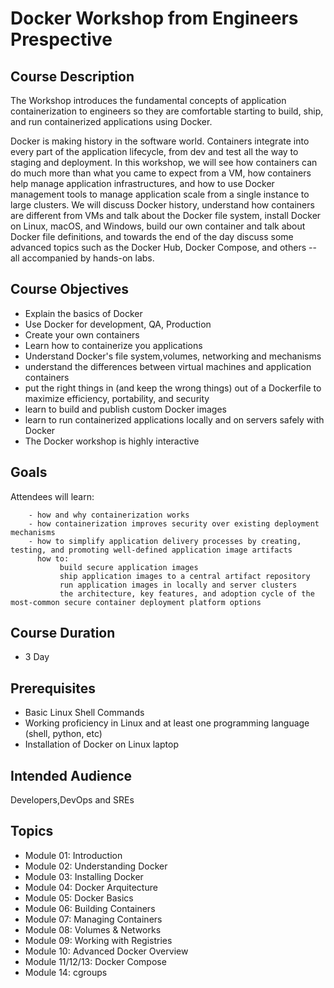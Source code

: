 # Docker Workshop  from Engineers Prespective

## Course Description
The Workshop introduces the fundamental concepts of application containerization to engineers so they are comfortable starting to build, ship, and run containerized applications using Docker.

Docker is making history in the software world. Containers integrate into every part of the application lifecycle, from dev and test all the way to staging and deployment. In this workshop, 
           we will see how containers can do much more than what you came to expect from a VM, 
           how containers help manage application infrastructures, and how to use Docker management tools to manage application scale 
           from a single instance to large clusters. 
           We will discuss Docker history, understand how containers are different from VMs and 
           talk about the Docker file system, install Docker on Linux, macOS, and Windows, build our own container and 
           talk about Docker file definitions, and towards the end of the day discuss some advanced topics such as the 
           Docker Hub, Docker Compose, and others -- all accompanied by hands-on labs.

## Course Objectives

 - Explain the basics of Docker
 - Use Docker for development, QA, Production
 - Create your own containers
 - Learn how to containerize you applications
 - Understand Docker's file system,volumes, networking and mechanisms
 - understand the differences between virtual machines and application containers
 - put the right things in (and keep the wrong things) out of a Dockerfile to maximize efficiency, portability, and security
 - learn to build and publish custom Docker images
 - learn to run containerized applications locally and on servers safely with Docker
 - The Docker workshop is highly interactive  
 
 ## Goals
  Attendees will learn:
  ```
      - how and why containerization works
      - how containerization improves security over existing deployment mechanisms
      - how to simplify application delivery processes by creating, testing, and promoting well-defined application image artifacts
        how to:
             build secure application images
             ship application images to a central artifact repository
             run application images in locally and server clusters
             the architecture, key features, and adoption cycle of the most-common secure container deployment platform options
  ```

## Course Duration

 - 3 Day

## Prerequisites
 - Basic Linux Shell Commands
 - Working proficiency in Linux and at least one programming language (shell, python, etc)
 - Installation of Docker on Linux laptop
 
## Intended Audience

Developers,DevOps and SREs 


## Topics

 - Module 01:  Introduction
 - Module 02:  Understanding Docker
 - Module 03:  Installing Docker
 - Module 04:  Docker Arquitecture
 - Module 05:  Docker Basics
 - Module 06:  Building Containers
 - Module 07:  Managing Containers
 - Module 08:  Volumes & Networks
 - Module 09:  Working with Registries
 - Module 10:  Advanced Docker Overview
 - Module 11/12/13:  Docker Compose
 - Module 14:  cgroups
 
